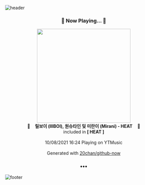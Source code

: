 ![header](https://capsule-render.vercel.app/api?type=wave&height=170&section=header&text=Hi.%20I'm%20SHIFT&fontColor=090707&fontAlignX=45&fontAlignY=65&fontSize=100)

<h3 align="center">🎵 Now Playing... 🎵</h3>
<p align="center">
  <a href="https://music.youtube.com/watch?v=CmpPaDwNYhA">
    <img width="300" src="https://lh3.googleusercontent.com/ou5ffJL3t1BJyizawfstKbh-QBQgjAiaejcy8iHxBq-Ny9M0jsfSfxNndRLZXACFDMUGvK2b0nYb5SOL">
  </a>
  <br>
  🎵&nbsp&nbsp&nbsp <b>릴보이 (lIlBOI), 원슈타인 및 미란이 (Mirani) - HEAT</b> &nbsp&nbsp&nbsp🎵
  <br>
  included in <b>[ HEAT ]</b>
  
  <br />
  <br />
  10/08/2021 16:24 Playing on YTMusic
  <br />
  <br />
  Generated with <a href="https://github.com/20chan/github-now">20chan/github-now</a>
</p>

<h3 align="center">•••</h3>

![footer](https://capsule-render.vercel.app/api?type=wave&height=150&section=footer)

